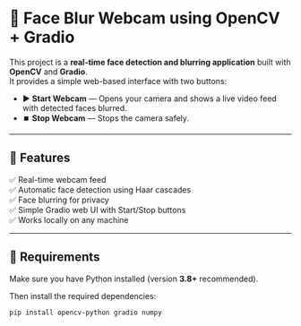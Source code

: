 # 🎥 Face Blur Webcam using OpenCV + Gradio

This project is a **real-time face detection and blurring application** built with **OpenCV** and **Gradio**.  
It provides a simple web-based interface with two buttons:
- ▶️ **Start Webcam** — Opens your camera and shows a live video feed with detected faces blurred.
- ⏹️ **Stop Webcam** — Stops the camera safely.

---

## 🚀 Features
✅ Real-time webcam feed  
✅ Automatic face detection using Haar cascades  
✅ Face blurring for privacy  
✅ Simple Gradio web UI with Start/Stop buttons  
✅ Works locally on any machine

---

## 🧰 Requirements

Make sure you have Python installed (version **3.8+** recommended).

Then install the required dependencies:

```bash
pip install opencv-python gradio numpy
